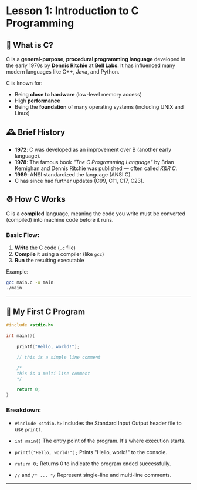 # Lesson 1: Introduction to C Programming

## 📌 What is C?

C is a **general-purpose, procedural programming language** developed in the early 1970s by **Dennis Ritchie** at **Bell Labs**. It has influenced many modern languages like C++, Java, and Python.

C is known for:

* Being **close to hardware** (low-level memory access)
* High **performance**
* Being the **foundation** of many operating systems (including UNIX and Linux)

## 🕰️ Brief History

* **1972**: C was developed as an improvement over B (another early language).
* **1978**: The famous book *"The C Programming Language"* by Brian Kernighan and Dennis Ritchie was published — often called *K\&R C*.
* **1989**: ANSI standardized the language (ANSI C).
* C has since had further updates (C99, C11, C17, C23).

## ⚙️ How C Works

C is a **compiled** language, meaning the code you write must be converted (compiled) into machine code before it runs.

### Basic Flow:

1. **Write** the C code (`.c` file)
2. **Compile** it using a compiler (like `gcc`)
3. **Run** the resulting executable

Example:

```bash
gcc main.c -o main
./main
```

---

## 🧪 My First C Program

```c
#include <stdio.h>

int main(){
    
    printf("Hello, world!");

    // this is a simple line comment

    /*
    this is a multi-line comment
    */

    return 0;
}
```

### Breakdown:

* `#include <stdio.h>`
  Includes the Standard Input Output header file to use `printf`.

* `int main()`
  The entry point of the program. It's where execution starts.

* `printf("Hello, world!");`
  Prints "Hello, world!" to the console.

* `return 0;`
  Returns 0 to indicate the program ended successfully.

* `//` and `/* ... */`
  Represent single-line and multi-line comments.

---

